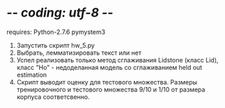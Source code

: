 # -*- coding: utf-8 -*-

requires:
Python-2.7.6
pymystem3

1) Запустить скрипт hw_5.py
2) Выбрать, лемматизировать текст или нет
3) Успел реализовать только метод сглаживания Lidstone (класс Lid), класс "Ho" - недоделанная модель со сглаживанием held out estimation
4) Скрипт выводит оценку для тестового множества. Размеры тренировочного и тестового множества 9/10 и 1/10 от размера корпуса соответсвенно. 

